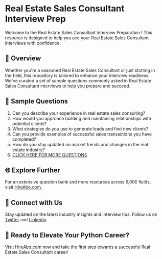 # Real Estate Sales Consultant Interview Prep

Welcome to the Real Estate Sales Consultant Interview Preparation ! This resource is designed to help you ace your Real Estate Sales Consultant interviews with confidence.

## 🚀 Overview

Whether you're a seasoned Real Estate Sales Consultant or just starting in the field, this repository is tailored to enhance your interview readiness. We've curated a set of sample questions commonly asked in Real Estate Sales Consultant interviews to help you prepare and succeed.

## 📝 Sample Questions

1. Can you describe your experience in real estate sales consulting?
2. How would you approach building and maintaining relationships with potential clients?
3. What strategies do you use to generate leads and find new clients?
4. Can you provide examples of successful sales transactions you have completed?
5. How do you stay updated on market trends and changes in the real estate industry?
6. [CLICK HERE FOR MORE QUESTIONS](https://hireabo.com/job/21_0_4/Real%20Estate%20Sales%20Consultant)

## 🌐 Explore Further

For an extensive question bank and more resources across 5,000 fields, visit [HireAbo.com](https://www.hireabo.com).

## 📱 Connect with Us

Stay updated on the latest industry insights and interview tips. Follow us on [Twitter](https://twitter.com/hireabo) and [LinkedIn](https://www.linkedin.com/in/hire-abo-3609972a8/).

## 🚀 Ready to Elevate Your Python Career?

Visit [HireAbo.com](https://www.hireabo.com) now and take the first step towards a successful Real Estate Sales Consultant career!
